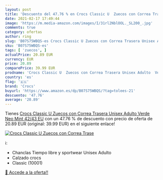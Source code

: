 ```yaml
---
layout: post
title: 'Descuento del 47.76 % en Crocs Classic U  Zuecos con Correa Trase'
date: 2021-02-17 17:49:44
image: 'https://m.media-amazon.com/images/I/31rl2NblOOL._SL200_.jpg'
comments: true
category: ofertas
author: ring
slug: 'B07S75WBQS-es Crocs Classic U Zuecos con Correa Trasera Unisex Adulto...'
sku: 'B07S75WBQS-es'
tags: [ 'zuecos', ]
actualPrice: 20.89 EUR
currency: EUR
price: 20.89
comparePrice: 39.99 EUR
prodname: 'Crocs Classic U  Zuecos con Correa Trasera Unisex Adulto  Verde  Neo Mint   42/43 EU'
country: 'es'
flag: '🇪🇸'
brand: 'Crocs'
buyurl: 'https://www.amazon.es/dp/B07S75WBQS/?tag=tolees-21'
descuento: '47.76'
average: '20.89'
---
```


Tienes [Crocs Classic U  Zuecos con Correa Trasera Unisex Adulto  Verde  Neo Mint   42/43 EU](https://www.amazon.es/dp/B07S75WBQS/?tag=tolees-21) con un 47.76 % de descuento con precio de oferta de 20.89 EUR (original: 39.99 EUR) en el siguiente enlace!

[![Crocs Classic U  Zuecos con Correa Trase](https://m.media-amazon.com/images/I/31rl2NblOOL._SL200_.jpg)](https://www.amazon.es/dp/B07S75WBQS/?tag=tolees-21)

ℹ️:

- Chanclas Tiempo libre y sportwear Unisex Adulto
- Calzado crocs
- Classic (10001)

[🛒 Accede a la oferta!!](https://www.amazon.es/dp/B07S75WBQS/?tag=tolees-21)
